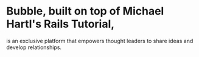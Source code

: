 # Bubble, built on top of Michael Hartl's Rails Tutorial, 
is an exclusive platform that empowers thought leaders to share ideas and develop relationships.

